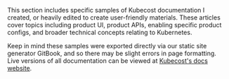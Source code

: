 This section includes specific samples of Kubecost documentation I created, or heavily edited to create user-friendly materials. These articles cover topics including product UI, product APIs, enabling specific product configs, and broader technical concepts relating to Kubernetes.

Keep in mind these samples were exported directly via our static site generator GitBook, and so there may be slight errors in page formatting. Live versions of all documentation can be viewed at [Kubecost's docs website](www.docs.kubecost.com).